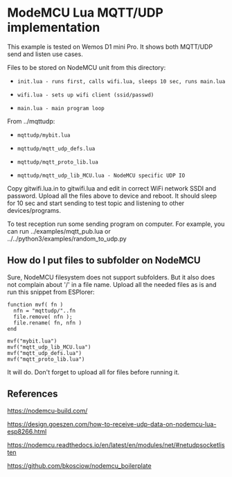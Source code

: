 # ModeMCU Lua MQTT/UDP implementation

This example is tested on Wemos D1 mini Pro. It shows both MQTT/UDP send
and listen use cases.

Files to be stored on NodeMCU unit from this directory:

 *     init.lua - runs first, calls wifi.lua, sleeps 10 sec, runs main.lua
 *     wifi.lua - sets up wifi client (ssid/passwd)
 *     main.lua - main program loop

From ../mqttudp:

 *     mqttudp/mybit.lua
 *     mqttudp/mqtt_udp_defs.lua 
 *     mqttudp/mqtt_proto_lib.lua 
 *     mqttudp/mqtt_udp_lib_MCU.lua - NodeMCU specific UDP IO

Copy gitwifi.lua.in to gitwifi.lua and edit in correct WiFi network
SSDI and password. Upload all the files above to device and reboot.
It should sleep for 10 sec and start sending to test topic and listening
to other devices/programs.

To test reception run some sending program on computer. For example, you
can run ../examples/mqtt_pub.lua or ../../python3/examples/random_to_udp.py 


## How do I put files to subfolder on NodeMCU

Sure, NodeMCU filesystem does not support subfolders.
But it also does not complain about '/' in a file name.
Upload all the needed files as is and run this snippet from ESPlorer:

```
function mvf( fn )
  nfn = "mqttudp/"..fn
  file.remove( nfn );
  file.rename( fn, nfn )
end

mvf("mybit.lua")
mvf("mqtt_udp_lib_MCU.lua")
mvf("mqtt_udp_defs.lua")
mvf("mqtt_proto_lib.lua")

```

It will do. Don't forget to upload all for files before running it.


## References

<https://nodemcu-build.com/>

<https://design.goeszen.com/how-to-receive-udp-data-on-nodemcu-lua-esp8266.html>

<https://nodemcu.readthedocs.io/en/latest/en/modules/net/#netudpsocketlisten>

<https://github.com/bkosciow/nodemcu_boilerplate>
